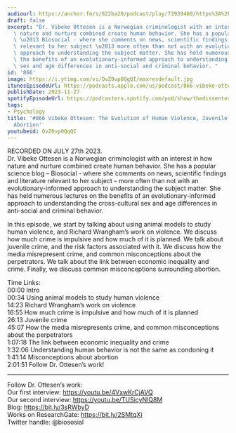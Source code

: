 ```yaml
---
audiourl: https://anchor.fm/s/822ba20/podcast/play/73939400/https%3A%2F%2Fd3ctxlq1ktw2nl.cloudfront.net%2Fstaging%2F2023-6-27%2F2c9c28b3-749f-9ab8-fd53-2bdf821311eb.m4a
draft: false
excerpt: "Dr. Vibeke Ottesen is a Norwegian criminologist with an interest in how\
  \ nature and nurture combined create human behavior. She has a popular science blog\
  \ \u2013 Biosocial - where she comments on news, scientific findings and literature\
  \ relevant to her subject \u2013 more often than not with an evolutionary-informed\
  \ approach to understanding the subject matter. She has held numerous lectures on\
  \ the benefits of an evolutionary-informed approach to understanding the cross-cultural\
  \ sex and age differences in anti-social and criminal behavior. "
id: '866'
image: https://i.ytimg.com/vi/OvZ0vp0QqQI/maxresdefault.jpg
itunesEpisodeUrl: https://podcasts.apple.com/us/podcast/866-vibeke-ottesen-the-evolution-of-human/id1451347236?i=1000636693613&uo=4
publishDate: 2023-11-27
spotifyEpisodeUrl: https://podcasters.spotify.com/pod/show/thedissenter/episodes/866-Vibeke-Ottesen-The-Evolution-of-Human-Violence--Juvenile-Crime--and-Abortion-e27ev08
tags:
- Psychology
title: '#866 Vibeke Ottesen: The Evolution of Human Violence, Juvenile Crime, and
  Abortion'
youtubeid: OvZ0vp0QqQI
---
```

<div class="timelinks">

RECORDED ON JULY 27th 2023.  
Dr. Vibeke Ottesen is a Norwegian criminologist with an interest in how nature and nurture combined create human behavior. She has a popular science blog – Biosocial - where she comments on news, scientific findings and literature relevant to her subject – more often than not with an evolutionary-informed approach to understanding the subject matter. She has held numerous lectures on the benefits of an evolutionary-informed approach to understanding the cross-cultural sex and age differences in anti-social and criminal behavior. 

In this episode, we start by talking about using animal models to study human violence, and Richard Wrangham’s work on violence. We discuss how much crime is impulsive and how much of it is planned. We talk about juvenile crime, and the risk factors associated with it. We discuss how the media misrepresent crime, and common misconceptions about the perpetrators. We talk about the link between economic inequality and crime. Finally, we discuss common misconceptions surrounding abortion.

Time Links:  
<time>00:00</time> Intro  
<time>00:34</time> Using animal models to study human violence  
<time>14:23</time> Richard Wrangham’s work on violence  
<time>16:55</time> How much crime is impulsive and how much of it is planned  
<time>26:13</time> Juvenile crime  
<time>45:07</time> How the media misrepresents crime, and common misconceptions about the perpetrators  
<time>1:07:18</time> The link between economic inequality and crime  
<time>1:32:06</time> Understanding human behavior is not the same as condoning it  
<time>1:41:14</time> Misconceptions about abortion  
<time>2:01:51</time> Follow Dr. Ottesen’s work!

---

Follow Dr. Ottesen’s work:  
Our first interview: https://youtu.be/4VxwKrCjAVQ  
Our second interview: https://youtu.be/TUSicyNlQ8M  
Blog: https://bit.ly/3sRWbyD  
Works on ResearchGate: https://bit.ly/2SMtqXi  
Twitter handle: @biososial
</div>

